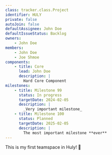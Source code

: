 ```yaml
---
class: tracker.class.Project
identifier: HULY
private: false
autoJoin: false
defaultAssignee: John Doe
defaultIssueStatus: Backlog
owners:
    - John Doe
members:
    - John Doe
    - Joe Shmoe
components:
    - title: Core
      lead: John Doe
      description: |
        Hard Core Component
milestones:
    - title: Milestone 99
      status: In progress
      targetDate: 2024-02-05
      description: |
        _Very important milestone_
    - title: Milestone 100
      status: Planned
      targetDate: 2025-02-05
      description: |
        The most important milestone **ever**
---
```

 This is my first teamspace in Huly! 🎉
